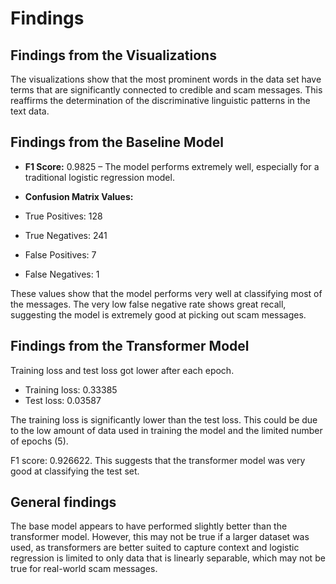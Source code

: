 # Findings

## Findings from the Visualizations

The visualizations show that the most prominent words in the data set have terms that are significantly connected to credible and scam messages. This reaffirms the determination of the discriminative linguistic patterns in the text data.

## Findings from the Baseline Model

- **F1 Score:** 0.9825 – The model performs extremely well, especially for a traditional logistic regression model.

- **Confusion Matrix Values:**
- True Positives: 128
- True Negatives: 241
- False Positives: 7
- False Negatives: 1

These values show that the model performs very well at classifying most of the messages. The very low false negative rate shows great recall, suggesting the model is extremely good at picking out scam messages.

## Findings from the Transformer Model

Training loss and test loss got lower after each epoch.

- Training loss: 0.33385
- Test loss: 0.03587

The training loss is significantly lower than the test loss. This could be due to the low amount of data used in training the model and the limited number of epochs (5).

F1 score: 0.926622. This suggests that the transformer model was very good at classifying the test set.

## General findings

The base model appears to have performed slightly better than the transformer model. However, this may not be true if a larger dataset was used, as transformers are better suited to capture context and logistic regression is limited to only data that is linearly separable, which may not be true for real-world scam messages.
